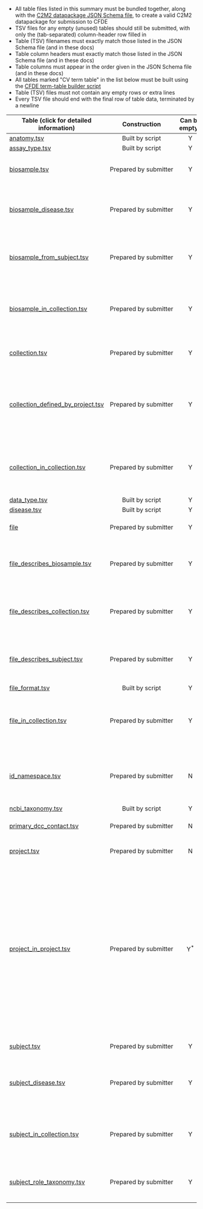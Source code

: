 - All table files listed in this summary must be bundled together, along with the [C2M2 datapackage JSON Schema file](https://osf.io/vzgx9/), to create a valid C2M2 datapackage for submission to CFDE
- TSV files for any empty (unused) tables should still be submitted, with only the (tab-separated) column-header row filled in
- Table (TSV) filenames must exactly match those listed in the JSON Schema file (and in these docs)
- Table column headers must exactly match those listed in the JSON Schema file (and in these docs)
- Table columns must appear in the order given in the JSON Schema file (and in these docs)
- All tables marked "CV term table" in the list below must be built using the [CFDE term-table builder script](https://osf.io/bq6k9/)
- Table (TSV) files must not contain any empty rows or extra lines
- Every TSV file should end with the final row of table data, terminated by a newline

Table (click for detailed information)|Construction|Can be empty?|Notes
-----------|:-----------:|:-------------:|-------------
[anatomy.tsv](./TableInfo:-anatomy.tsv)|Built by script|Y|CV term table
[assay_type.tsv](./TableInfo:-assay_type.tsv)|Built by script|Y|CV term table
[biosample.tsv](./TableInfo:-biosample.tsv)|Prepared&nbsp;by&nbsp;submitter|Y|This table will have one row for each biosample
[biosample_disease.tsv](./TableInfo:-biosample_disease.tsv)|Prepared by submitter|Y|This table will have one row for each disease associated with each biosample
[biosample_from_subject.tsv](./TableInfo:-biosample_from_subject.tsv)|Prepared by submitter|Y|This table will have one row for each attribution of a biosample to a subject
[biosample_in_collection.tsv](./TableInfo:-biosample_in_collection.tsv)|Prepared by submitter|Y|This table will have one row for each assignment of a biosample as a member of a collection
[collection.tsv](./TableInfo:-collection.tsv)|Prepared by submitter|Y|This table will have one row for each collection
[collection_defined_by_project.tsv](./TableInfo:-collection_defined_by_project.tsv)|Prepared by submitter|Y|This table will have one row for each collection that was generated directly by a project listed in the [project.tsv](./TableInfo:-project.tsv) table
[collection_in_collection.tsv](./TableInfo:-collection_in_collection.tsv)|Prepared by submitter|Y|This table will have one row for each parent->child (collection->subcollection) relationship
[data_type.tsv](./TableInfo:-data_type.tsv)|Built by script|Y|CV term table
[disease.tsv](./TableInfo:-disease.tsv)|Built by script|Y|CV term table
[file](./TableInfo:-file.tsv)|Prepared by submitter|Y|This table will have one row for each file
[file_describes_biosample.tsv](./TableInfo:-file_describes_biosample.tsv)|Prepared by submitter|Y|This table will have one row for each association of a biosample with a describing file
[file_describes_collection.tsv](./TableInfo:-file_describes_collection.tsv)|Prepared by submitter|Y|This table will have one row for each association of a collection with a describing file
[file_describes_subject.tsv](./TableInfo:-file_describes_subject.tsv)|Prepared by submitter|Y|This table will have one row for each association of a subject with a describing file
[file_format.tsv](./TableInfo:-file_format.tsv)|Built by script|Y|CV term table
[file_in_collection.tsv](./TableInfo:-file_in_collection.tsv)|Prepared by submitter|Y|This table will have one row for each assignment of a file as a member of a collection
[id_namespace.tsv](./TableInfo:-id_namespace.tsv)|Prepared by submitter|N|This table will have one row for each C2M2 identifier namespace registered with CFDE
[ncbi_taxonomy.tsv](./TableInfo:-ncbi_taxonomy.tsv)|Built by script|Y|CV term table
[primary_dcc_contact.tsv](./TableInfo:-primary_dcc_contact.tsv)|Prepared by submitter|N|This table will have exactly one row
[project.tsv](./TableInfo:-project.tsv)|Prepared by submitter|N|This table will have one row for each project
[project_in_project.tsv](./TableInfo:-project_in_project.tsv)|Prepared by submitter|Y<sup>*</sup>| This table will have one row for each parent->child (project->subproject) relationship. <br/> --- <br/> <sup>*</sup>If you have more than one project in your [project.tsv](./TableInfo:-project.tsv) table, then you _must_ populate this table with all of your program's top-level projects, listed as children of your program's root project.
[subject.tsv](./TableInfo:-subject.tsv)|Prepared by submitter|Y|This table will have one row for each subject
[subject_disease.tsv](./TableInfo:-subject_disease.tsv)|Prepared by submitter|Y|This table will have one row for each disease associated with each subject
[subject_in_collection.tsv](./TableInfo:-subject_in_collection.tsv)|Prepared by submitter|Y|This table will have one row for each assignment of a subject as a member of a collection
[subject_role_taxonomy.tsv](./TableInfo:-subject_role_taxonomy.tsv)|Prepared by submitter|Y|This table will have one row for each taxon assigned to a subject